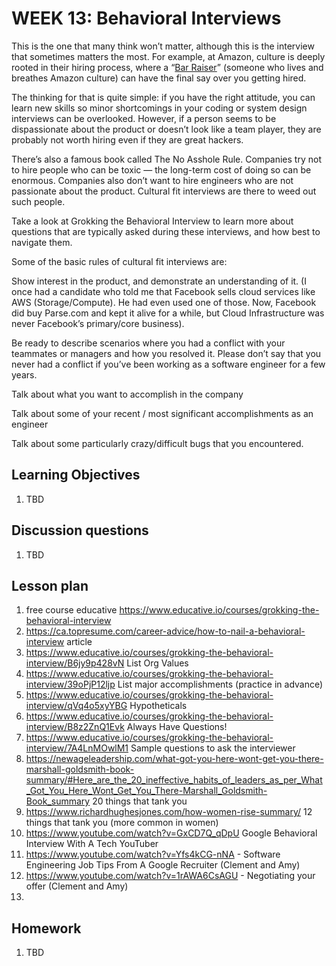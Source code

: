 # WEEK 13: Behavioral Interviews

This is the one that many think won’t matter, although this is the interview that sometimes matters the most. For example, at Amazon, culture is deeply rooted in their hiring process, where a “[Bar Raiser](https://www.aboutamazon.com/working-at-amazon/how-amazon-hires)” (someone who lives and breathes Amazon culture) can have the final say over you getting hired.

The thinking for that is quite simple: if you have the right attitude, you can learn new skills so minor shortcomings in your coding or system design interviews can be overlooked. However, if a person seems to be dispassionate about the product or doesn’t look like a team player, they are probably not worth hiring even if they are great hackers.

There’s also a famous book called The No Asshole Rule. Companies try not to hire people who can be toxic — the long-term cost of doing so can be enormous. Companies also don’t want to hire engineers who are not passionate about the product. Cultural fit interviews are there to weed out such people.

Take a look at Grokking the Behavioral Interview to learn more about questions that are typically asked during these interviews, and how best to navigate them.

Some of the basic rules of cultural fit interviews are:

Show interest in the product, and demonstrate an understanding of it. (I once had a candidate who told me that Facebook sells cloud services like AWS (Storage/Compute). He had even used one of those. Now, Facebook did buy Parse.com and kept it alive for a while, but Cloud Infrastructure was never Facebook’s primary/core business).

Be ready to describe scenarios where you had a conflict with your teammates or managers and how you resolved it. Please don’t say that you never had a conflict if you’ve been working as a software engineer for a few years.

Talk about what you want to accomplish in the company

Talk about some of your recent / most significant accomplishments as an engineer

Talk about some particularly crazy/difficult bugs that you encountered.

## Learning Objectives

1. TBD

## Discussion questions

1. TBD

## Lesson plan

1. free course educative <https://www.educative.io/courses/grokking-the-behavioral-interview>
2. <https://ca.topresume.com/career-advice/how-to-nail-a-behavioral-interview> article
3. <https://www.educative.io/courses/grokking-the-behavioral-interview/B6jy9p428vN> List Org Values
4. <https://www.educative.io/courses/grokking-the-behavioral-interview/39oPjP12ljp> List major accomplishments (practice in advance)
5. <https://www.educative.io/courses/grokking-the-behavioral-interview/qVq4o5xyYBG> Hypotheticals
6. <https://www.educative.io/courses/grokking-the-behavioral-interview/B8z2ZnQ1Evk> Always Have Questions!
7. <https://www.educative.io/courses/grokking-the-behavioral-interview/7A4LnMOwlM1> Sample questions to ask the interviewer
8. <https://newageleadership.com/what-got-you-here-wont-get-you-there-marshall-goldsmith-book-summary/#Here_are_the_20_ineffective_habits_of_leaders_as_per_What_Got_You_Here_Wont_Get_You_There-Marshall_Goldsmith-Book_summary> 20 things that tank you
9. <https://www.richardhughesjones.com/how-women-rise-summary/> 12 things that tank you (more common in women)
10. <https://www.youtube.com/watch?v=GxCD7Q_qDpU> Google Behavioral Interview With A Tech YouTuber
1. <https://www.youtube.com/watch?v=Yfs4kCG-nNA> - Software Engineering Job Tips From A Google Recruiter (Clement and Amy)
11. <https://www.youtube.com/watch?v=1rAWA6CsAGU> - Negotiating your offer (Clement and Amy)
12. 

## Homework

1. TBD
